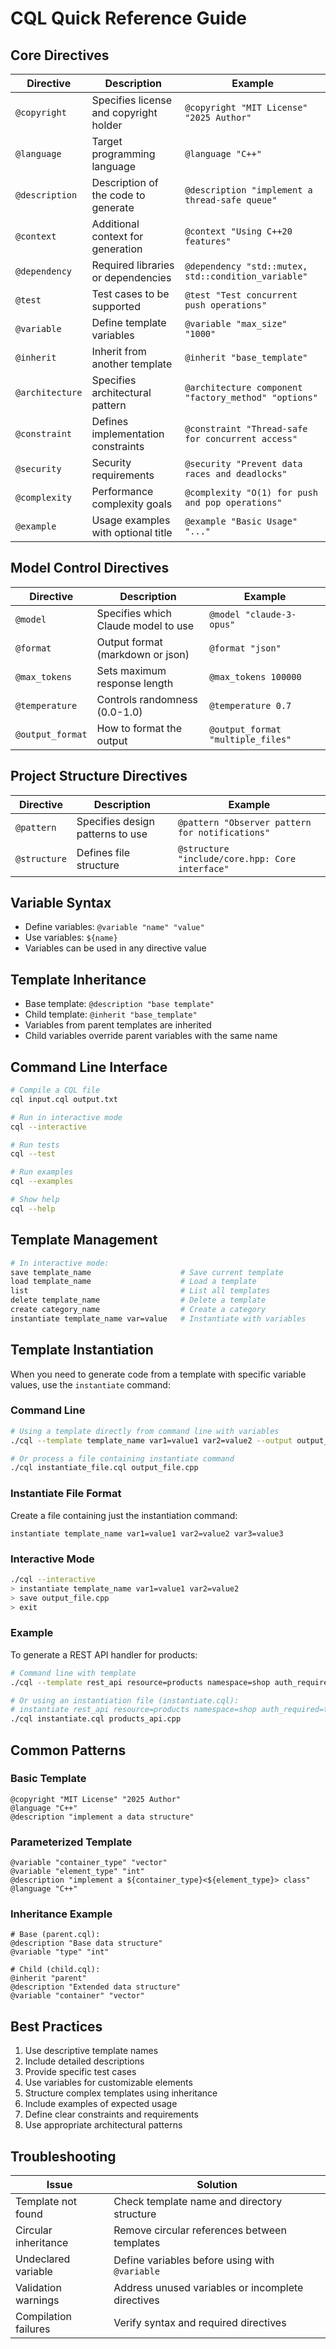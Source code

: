 # CQL Quick Reference Guide

## Core Directives

| Directive       | Description                            | Example                                              |
|-----------------|----------------------------------------|------------------------------------------------------|
| `@copyright`    | Specifies license and copyright holder | `@copyright "MIT License" "2025 Author"`             |
| `@language`     | Target programming language            | `@language "C++"`                                    |
| `@description`  | Description of the code to generate    | `@description "implement a thread-safe queue"`       |
| `@context`      | Additional context for generation      | `@context "Using C++20 features"`                    |
| `@dependency`   | Required libraries or dependencies     | `@dependency "std::mutex, std::condition_variable"`  |
| `@test`         | Test cases to be supported             | `@test "Test concurrent push operations"`            |
| `@variable`     | Define template variables              | `@variable "max_size" "1000"`                        |
| `@inherit`      | Inherit from another template          | `@inherit "base_template"`                           |
| `@architecture` | Specifies architectural pattern        | `@architecture component "factory_method" "options"` |
| `@constraint`   | Defines implementation constraints     | `@constraint "Thread-safe for concurrent access"`    |
| `@security`     | Security requirements                  | `@security "Prevent data races and deadlocks"`       |
| `@complexity`   | Performance complexity goals           | `@complexity "O(1) for push and pop operations"`     |
| `@example`      | Usage examples with optional title     | `@example "Basic Usage" "..."`                       |

## Model Control Directives

| Directive        | Description                         | Example                           |
|------------------|-------------------------------------|-----------------------------------|
| `@model`         | Specifies which Claude model to use | `@model "claude-3-opus"`          |
| `@format`        | Output format (markdown or json)    | `@format "json"`                  |
| `@max_tokens`    | Sets maximum response length        | `@max_tokens 100000`              |
| `@temperature`   | Controls randomness (0.0-1.0)       | `@temperature 0.7`                |
| `@output_format` | How to format the output            | `@output_format "multiple_files"` |

## Project Structure Directives

| Directive    | Description                      | Example                                         |
|--------------|----------------------------------|-------------------------------------------------|
| `@pattern`   | Specifies design patterns to use | `@pattern "Observer pattern for notifications"` |
| `@structure` | Defines file structure           | `@structure "include/core.hpp: Core interface"` |

## Variable Syntax

- Define variables: `@variable "name" "value"`
- Use variables: `${name}`
- Variables can be used in any directive value

## Template Inheritance

- Base template: `@description "base template"`
- Child template: `@inherit "base_template"`
- Variables from parent templates are inherited
- Child variables override parent variables with the same name

## Command Line Interface

```bash
# Compile a CQL file
cql input.cql output.txt

# Run in interactive mode
cql --interactive

# Run tests
cql --test

# Run examples
cql --examples

# Show help
cql --help
```

## Template Management

```bash
# In interactive mode:
save template_name                    # Save current template
load template_name                    # Load a template
list                                  # List all templates
delete template_name                  # Delete a template
create category_name                  # Create a category
instantiate template_name var=value   # Instantiate with variables
```

## Template Instantiation

When you need to generate code from a template with specific variable values, use the `instantiate` command:

### Command Line

```bash
# Using a template directly from command line with variables
./cql --template template_name var1=value1 var2=value2 --output output_file.cpp

# Or process a file containing instantiate command
./cql instantiate_file.cql output_file.cpp
```

### Instantiate File Format

Create a file containing just the instantiation command:

```
instantiate template_name var1=value1 var2=value2 var3=value3
```

### Interactive Mode

```bash
./cql --interactive
> instantiate template_name var1=value1 var2=value2
> save output_file.cpp
> exit
```

### Example

To generate a REST API handler for products:

```bash
# Command line with template
./cql --template rest_api resource=products namespace=shop auth_required=true --output products_api.cpp

# Or using an instantiation file (instantiate.cql):
# instantiate rest_api resource=products namespace=shop auth_required=true
./cql instantiate.cql products_api.cpp
```

## Common Patterns

### Basic Template
```
@copyright "MIT License" "2025 Author"
@language "C++"
@description "implement a data structure"
```

### Parameterized Template
```
@variable "container_type" "vector"
@variable "element_type" "int"
@description "implement a ${container_type}<${element_type}> class"
@language "C++"
```

### Inheritance Example
```
# Base (parent.cql):
@description "Base data structure"
@variable "type" "int"

# Child (child.cql):
@inherit "parent"
@description "Extended data structure"
@variable "container" "vector"
```

## Best Practices

1. Use descriptive template names
2. Include detailed descriptions
3. Provide specific test cases
4. Use variables for customizable elements
5. Structure complex templates using inheritance
6. Include examples of expected usage
7. Define clear constraints and requirements
8. Use appropriate architectural patterns

## Troubleshooting

| Issue                | Solution                                          |
|----------------------|---------------------------------------------------|
| Template not found   | Check template name and directory structure       |
| Circular inheritance | Remove circular references between templates      |
| Undeclared variable  | Define variables before using with `@variable`    |
| Validation warnings  | Address unused variables or incomplete directives |
| Compilation failures | Verify syntax and required directives             |
